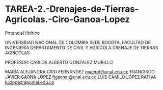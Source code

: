 # TAREA-2.-Drenajes-de-Tierras-Agricolas.-Ciro-Ganoa-Lopez
Potencial Hidrico 

UNIVERSIDAD NACIONAL DE COLOMBIA
SEDE BOGOTA, FACULTAD DE INGENIERÍA
DEPARTAMENTO DE CIVIL Y AGRÍCOLA 
DRENAJE DE TIERRAS AGRÍCOLAS

PROFESOR: CARLOS ALBERTO GONZALEZ MURILLO

MARÍA ALEJANDRA CIRO FERNÁNDEZ macirof@unal.edu.co
FRANCISCO JAVIER GAONA LÓPEZ fjgaonal@unal.edu.co
LUIS CAMILO LÓPEZ RATIVA luclopezra@unal.edu.co
